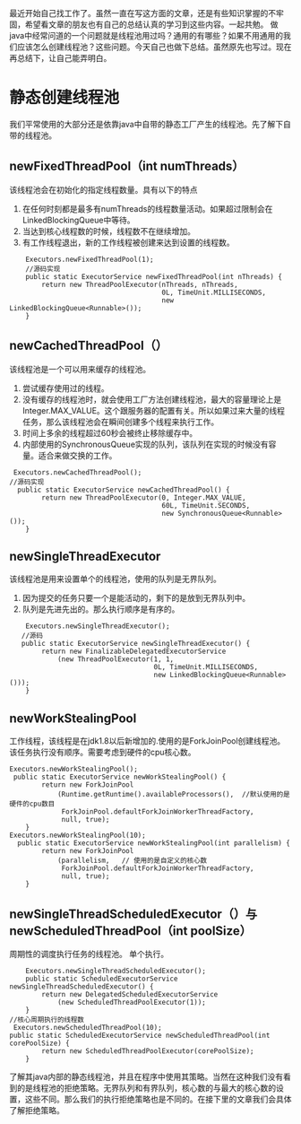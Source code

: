 最近开始自己找工作了。虽然一直在写这方面的文章，还是有些知识掌握的不牢固，希望看文章的朋友也有自己的总结认真的学习到这些内容。一起共勉。
做java中经常问道的一个问题就是线程池用过吗？通用的有哪些？如果不用通用的我们应该怎么创建线程池？这些问题。今天自己也做下总结。虽然原先也写过。现在再总结下，让自己能弄明白。
# 静态创建线程池
我们平常使用的大部分还是依靠java中自带的静态工厂产生的线程池。先了解下自带的线程池。
## newFixedThreadPool（int numThreads）
 该线程池会在初始化的指定线程数量。具有以下的特点
 1. 在任何时刻都是最多有numThreads的线程数量活动。如果超过限制会在LinkedBlockingQueue中等待。
 2. 当达到核心线程数的时候，线程数不在继续增加。
3. 有工作线程退出，新的工作线程被创建来达到设置的线程数。
```
    Executors.newFixedThreadPool(1);
    //源码实现
    public static ExecutorService newFixedThreadPool(int nThreads) {
        return new ThreadPoolExecutor(nThreads, nThreads,
                                      0L, TimeUnit.MILLISECONDS,
                                      new LinkedBlockingQueue<Runnable>());
    }
```
## newCachedThreadPool（）
该线程池是一个可以用来缓存的线程池。
1. 尝试缓存使用过的线程。
2. 没有缓存的线程池时，就会使用工厂方法创建线程池，最大的容量理论上是Integer.MAX_VALUE。这个跟服务器的配置有关。所以如果过来大量的线程任务，那么该线程池会在瞬间创建多个线程来执行工作。
3. 时间上多余的线程超过60秒会被终止移除缓存中。
4. 内部使用的SynchronousQueue实现的队列，该队列在实现的时候没有容量。适合来做交换的工作。
```
 Executors.newCachedThreadPool();
//源码实现
  public static ExecutorService newCachedThreadPool() {
        return new ThreadPoolExecutor(0, Integer.MAX_VALUE,
                                      60L, TimeUnit.SECONDS,
                                      new SynchronousQueue<Runnable>());
    }
```
## newSingleThreadExecutor
该线程池是用来设置单个的线程池，使用的队列是无界队列。
1. 因为提交的任务只要一个是能活动的，剩下的是放到无界队列中。
2. 队列是先进先出的。那么执行顺序是有序的。
```
    Executors.newSingleThreadExecutor();
   //源码
   public static ExecutorService newSingleThreadExecutor() {
        return new FinalizableDelegatedExecutorService
            (new ThreadPoolExecutor(1, 1,
                                    0L, TimeUnit.MILLISECONDS,
                                    new LinkedBlockingQueue<Runnable>()));
    }

```
## newWorkStealingPool
工作线程，该线程是在jdk1.8以后新增加的.使用的是ForkJoinPool创建线程池。该任务执行没有顺序。需要考虑到硬件的cpu核心数。
```
Executors.newWorkStealingPool();
 public static ExecutorService newWorkStealingPool() {
        return new ForkJoinPool
            (Runtime.getRuntime().availableProcessors(),  //默认使用的是硬件的cpu数目
             ForkJoinPool.defaultForkJoinWorkerThreadFactory,
             null, true);
    }
Executors.newWorkStealingPool(10);
  public static ExecutorService newWorkStealingPool(int parallelism) {
        return new ForkJoinPool
            (parallelism,   // 使用的是自定义的核心数
             ForkJoinPool.defaultForkJoinWorkerThreadFactory,
             null, true);
    }
```
## newSingleThreadScheduledExecutor（）与newScheduledThreadPool（int poolSize）

周期性的调度执行任务的线程池。 单个执行。
```
    Executors.newSingleThreadScheduledExecutor();
    public static ScheduledExecutorService newSingleThreadScheduledExecutor() {
        return new DelegatedScheduledExecutorService
            (new ScheduledThreadPoolExecutor(1));
    }
//核心周期执行的线程数
 Executors.newScheduledThreadPool(10);
public static ScheduledExecutorService newScheduledThreadPool(int corePoolSize) {
        return new ScheduledThreadPoolExecutor(corePoolSize);
    }
```
了解其java内部的静态线程池，并且在程序中使用其策略。当然在这种我们没有看到的是线程池的拒绝策略。无界队列和有界队列，核心数的与最大的核心数的设置，这些不同。那么我们的执行拒绝策略也是不同的。在接下里的文章我们会具体了解拒绝策略。
